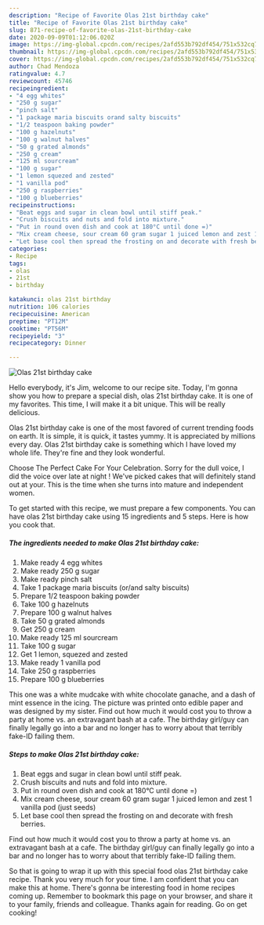 ```yaml
---
description: "Recipe of Favorite Olas 21st birthday cake"
title: "Recipe of Favorite Olas 21st birthday cake"
slug: 871-recipe-of-favorite-olas-21st-birthday-cake
date: 2020-09-09T01:12:06.020Z
image: https://img-global.cpcdn.com/recipes/2afd553b792df454/751x532cq70/olas-21st-birthday-cake-recipe-main-photo.jpg
thumbnail: https://img-global.cpcdn.com/recipes/2afd553b792df454/751x532cq70/olas-21st-birthday-cake-recipe-main-photo.jpg
cover: https://img-global.cpcdn.com/recipes/2afd553b792df454/751x532cq70/olas-21st-birthday-cake-recipe-main-photo.jpg
author: Chad Mendoza
ratingvalue: 4.7
reviewcount: 45746
recipeingredient:
- "4 egg whites"
- "250 g sugar"
- "pinch salt"
- "1 package maria biscuits orand salty biscuits"
- "1/2 teaspoon baking powder"
- "100 g hazelnuts"
- "100 g walnut halves"
- "50 g grated almonds"
- "250 g cream"
- "125 ml sourcream"
- "100 g sugar"
- "1 lemon squezed and zested"
- "1 vanilla pod"
- "250 g raspberries"
- "100 g blueberries"
recipeinstructions:
- "Beat eggs and sugar in clean bowl until stiff peak."
- "Crush biscuits and nuts and fold into mixture."
- "Put in round oven dish and cook at 180°C until done =)"
- "Mix cream cheese, sour cream 60 gram sugar 1 juiced lemon and zest 1 vanilla pod (just seeds)"
- "Let base cool then spread the frosting on and decorate with fresh berries."
categories:
- Recipe
tags:
- olas
- 21st
- birthday

katakunci: olas 21st birthday 
nutrition: 106 calories
recipecuisine: American
preptime: "PT12M"
cooktime: "PT56M"
recipeyield: "3"
recipecategory: Dinner

---
```



![Olas 21st birthday cake](https://img-global.cpcdn.com/recipes/2afd553b792df454/751x532cq70/olas-21st-birthday-cake-recipe-main-photo.jpg)

Hello everybody, it's Jim, welcome to our recipe site. Today, I'm gonna show you how to prepare a special dish, olas 21st birthday cake. It is one of my favorites. This time, I will make it a bit unique. This will be really delicious.

Olas 21st birthday cake is one of the most favored of current trending foods on earth. It is simple, it is quick, it tastes yummy. It is appreciated by millions every day. Olas 21st birthday cake is something which I have loved my whole life. They're fine and they look wonderful.

Choose The Perfect Cake For Your Celebration. Sorry for the dull voice, I did the voice over late at night ! We&#39;ve picked cakes that will definitely stand out at your. This is the time when she turns into mature and independent women.


To get started with this recipe, we must prepare a few components. You can have olas 21st birthday cake using 15 ingredients and 5 steps. Here is how you cook that.

<!--inarticleads1-->

##### The ingredients needed to make Olas 21st birthday cake:

1. Make ready 4 egg whites
1. Make ready 250 g sugar
1. Make ready pinch salt
1. Take 1 package maria biscuits (or/and salty biscuits)
1. Prepare 1/2 teaspoon baking powder
1. Take 100 g hazelnuts
1. Prepare 100 g walnut halves
1. Take 50 g grated almonds
1. Get 250 g cream
1. Make ready 125 ml sourcream
1. Take 100 g sugar
1. Get 1 lemon, squezed and zested
1. Make ready 1 vanilla pod
1. Take 250 g raspberries
1. Prepare 100 g blueberries


This one was a white mudcake with white chocolate ganache, and a dash of mint essence in the icing. The picture was printed onto edible paper and was designed by my sister. Find out how much it would cost you to throw a party at home vs. an extravagant bash at a cafe. The birthday girl/guy can finally legally go into a bar and no longer has to worry about that terribly fake-ID failing them. 

<!--inarticleads2-->

##### Steps to make Olas 21st birthday cake:

1. Beat eggs and sugar in clean bowl until stiff peak.
1. Crush biscuits and nuts and fold into mixture.
1. Put in round oven dish and cook at 180°C until done =)
1. Mix cream cheese, sour cream 60 gram sugar 1 juiced lemon and zest 1 vanilla pod (just seeds)
1. Let base cool then spread the frosting on and decorate with fresh berries.


Find out how much it would cost you to throw a party at home vs. an extravagant bash at a cafe. The birthday girl/guy can finally legally go into a bar and no longer has to worry about that terribly fake-ID failing them. 

So that is going to wrap it up with this special food olas 21st birthday cake recipe. Thank you very much for your time. I am confident that you can make this at home. There's gonna be interesting food in home recipes coming up. Remember to bookmark this page on your browser, and share it to your family, friends and colleague. Thanks again for reading. Go on get cooking!
